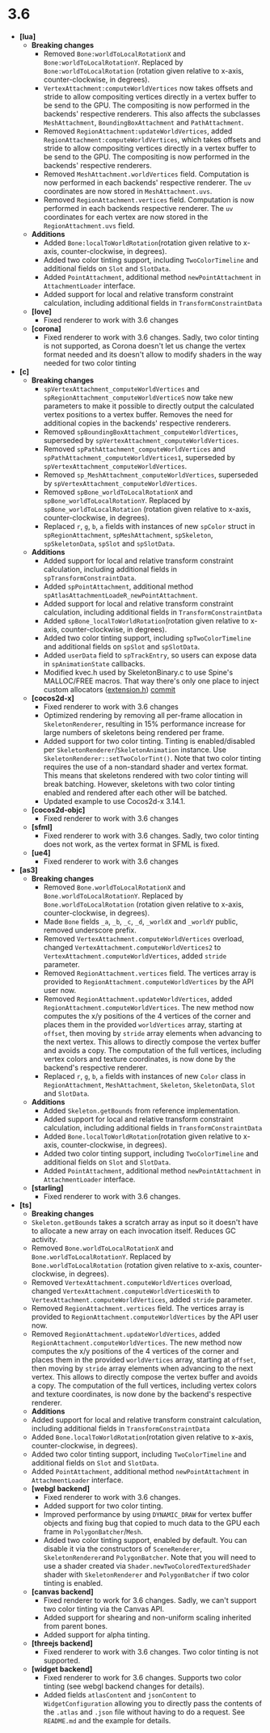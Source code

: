 # 3.6
* **[lua]**
  * **Breaking changes**
    * Removed `Bone:worldToLocalRotationX` and `Bone:worldToLocalRotationY`. Replaced by `Bone:worldToLocalRotation` (rotation given relative to x-axis, counter-clockwise, in degrees).
    * `VertexAttachment:computeWorldVertices` now takes offsets and stride to allow compositing vertices directly in a vertex buffer to be send to the GPU. The compositing is now performed in the backends' respective renderers. This also affects the subclasses `MeshAttachment`, `BoundingBoxAttachment` and `PathAttachment`.
    * Removed `RegionAttachment:updateWorldVertices`, added `RegionAttachment:computeWorldVertices`, which takes offsets and stride to allow compositing vertices directly in a vertex buffer to be send to the GPU. The compositing is now performed in the backends' respective renderers.
    * Removed `MeshAttachment.worldVertices` field. Computation is now performed in each backends' respective renderer. The `uv` coordinates are now stored in `MeshAttachment.uvs`.
    * Removed `RegionAttachment.vertices` field. Computation is now performed in each backends respective renderer. The `uv` coordinates for each vertex are now stored in the `RegionAttachment.uvs` field.
  * **Additions**
    * Added `Bone:localToWorldRotation`(rotation given relative to x-axis, counter-clockwise, in degrees).
    * Added two color tinting support, including `TwoColorTimeline` and additional fields on `Slot` and `SlotData`.
    * Added `PointAttachment`, additional method `newPointAttachment` in `AttachmentLoader` interface.  
    * Added support for local and relative transform constraint calculation, including additional fields in `TransformConstraintData`  
  * **[love]**
    * Fixed renderer to work with 3.6 changes
  * **[corona]**
    * Fixed renderer to work with 3.6 changes. Sadly, two color tinting is not supported, as Corona doesn't let us change the vertex format needed and its doesn't allow to modify shaders in the way needed for two color tinting
* **[c]**
  * **Breaking changes**
    * `spVertexAttachment_computeWorldVertices` and `spRegionAttachment_computeWorldVerticeS` now take new parameters to make it possible to directly output the calculated vertex positions to a vertex buffer. Removes the need for additional copies in the backends' respective renderers.
    * Removed `spBoundingBoxAttachment_computeWorldVertices`, superseded by `spVertexAttachment_computeWorldVertices`.
  	* Removed `spPathAttachment_computeWorldVertices` and `spPathAttachment_computeWorldVertices1`, superseded by `spVertexAttachment_computeWorldVertices`.
  	* Removed `sp_MeshAttachment_computeWorldVertices`, superseded by `spVertexAttachment_computeWorldVertices`.
  	* Removed `spBone_worldToLocalRotationX` and `spBone_worldToLocalRotationY`. Replaced by `spBone_worldToLocalRotation` (rotation given relative to x-axis, counter-clockwise, in degrees).
    * Replaced `r`, `g`, `b`, `a` fields with instances of new `spColor` struct in `spRegionAttachment`, `spMeshAttachment`, `spSkeleton`, `spSkeletonData`, `spSlot` and `spSlotData`.
  * **Additions**
    * Added support for local and relative transform constraint calculation, including additional fields in `spTransformConstraintData`.  
  	* Added `spPointAttachment`, additional method `spAtlasAttachmentLoadeR_newPointAttachment`.
  	* Added support for local and relative transform constraint calculation, including additional fields in `TransformConstraintData`
  	* Added `spBone_localToWorldRotation`(rotation given relative to x-axis, counter-clockwise, in degrees).  	
    * Added two color tinting support, including `spTwoColorTimeline` and additional fields on `spSlot` and `spSlotData`.
    * Added `userData` field to `spTrackEntry`, so users can expose data in `spAnimationState` callbacks.
    * Modified kvec.h used by SkeletonBinary.c to use Spine's MALLOC/FREE macros. That way there's only one place to inject custom allocators ([extension.h](https://github.com/EsotericSoftware/spine-runtimes/blob/master/spine-c/spine-c/include/spine/extension.h)) [commit](https://github.com/EsotericSoftware/spine-runtimes/commit/c2cfbc6cb8709daa082726222d558188d75a004f)
  * **[cocos2d-x]**
    * Fixed renderer to work with 3.6 changes
    * Optimized rendering by removing all per-frame allocation in `SkeletonRenderer`, resulting in 15% performance increase for large numbers of skeletons being rendered per frame.
    * Added support for two color tinting. Tinting is enabled/disabled per `SkeletonRenderer`/`SkeletonAnimation` instance. Use `SkeletonRenderer::setTwoColorTint()`. Note that two color tinting requires the use of a non-standard shader and vertex format. This means that skeletons rendered with two color tinting will break batching. However, skeletons with two color tinting enabled and rendered after each other will be batched.
    * Updated example to use Cocos2d-x 3.14.1.
  * **[cocos2d-objc]**
    * Fixed renderer to work with 3.6 changes
  * **[sfml]**
  	* Fixed renderer to work with 3.6 changes. Sadly, two color tinting does not work, as the vertex format in SFML is fixed.
  * **[ue4]**
    * Fixed renderer to work with 3.6 changes
* **[as3]**
  * **Breaking changes**
    * Removed `Bone.worldToLocalRotationX` and `Bone.worldToLocalRotationY`. Replaced by `Bone.worldToLocalRotation` (rotation given relative to x-axis, counter-clockwise, in degrees).
    * Made `Bone` fields `_a`, `_b`, `_c`, `_d`, `_worldX` and `_worldY` public, removed underscore prefix.
    * Removed `VertexAttachment.computeWorldVertices` overload, changed `VertexAttachment.computeWorldVertices2` to `VertexAttachment.computeWorldVertices`, added `stride` parameter.
    * Removed `RegionAttachment.vertices` field. The vertices array is provided to `RegionAttachment.computeWorldVertices` by the API user now.
    * Removed `RegionAttachment.updateWorldVertices`, added `RegionAttachment.computeWorldVertices`. The new method now computes the x/y positions of the 4 vertices of the corner and places them in the provided `worldVertices` array, starting at `offset`, then moving by `stride` array elements when advancing to the next vertex. This allows to directly compose the vertex buffer and avoids a copy. The computation of the full vertices, including vertex colors and texture coordinates, is now done by the backend's respective renderer.
    * Replaced `r`, `g`, `b`, `a` fields with instances of new `Color` class in `RegionAttachment`, `MeshAttachment`, `Skeleton`, `SkeletonData`, `Slot` and `SlotData`.
  * **Additions**
    * Added `Skeleton.getBounds` from reference implementation.
    * Added support for local and relative transform constraint calculation, including additional fields in `TransformConstraintData`
    * Added `Bone.localToWorldRotation`(rotation given relative to x-axis, counter-clockwise, in degrees).    
    * Added two color tinting support, including `TwoColorTimeline` and additional fields on `Slot` and `SlotData`.        
    * Added `PointAttachment`, additional method `newPointAttachment` in `AttachmentLoader` interface.    
  * **[starling]**
    * Fixed renderer to work with 3.6 changes.
* **[ts]**
  * **Breaking changes**
  * `Skeleton.getBounds` takes a scratch array as input so it doesn't have to allocate a new array on each invocation itself. Reduces GC activity.
  * Removed `Bone.worldToLocalRotationX` and `Bone.worldToLocalRotationY`. Replaced by `Bone.worldToLocalRotation` (rotation given relative to x-axis, counter-clockwise, in degrees).
  * Removed `VertexAttachment.computeWorldVertices` overload, changed `VertexAttachment.computeWorldVerticesWith` to `VertexAttachment.computeWorldVertices`, added `stride` parameter.
  * Removed `RegionAttachment.vertices` field. The vertices array is provided to `RegionAttachment.computeWorldVertices` by the API user now.
  * Removed `RegionAttachment.updateWorldVertices`, added `RegionAttachment.computeWorldVertices`. The new method now computes the x/y positions of the 4 vertices of the corner and places them in the provided `worldVertices` array, starting at `offset`, then moving by `stride` array elements when advancing to the next vertex. This allows to directly compose the vertex buffer and avoids a copy. The computation of the full vertices, including vertex colors and texture coordinates, is now done by the backend's respective renderer.
  * **Additions**  
  * Added support for local and relative transform constraint calculation, including additional fields in `TransformConstraintData`
  * Added `Bone.localToWorldRotation`(rotation given relative to x-axis, counter-clockwise, in degrees).  
  * Added two color tinting support, including `TwoColorTimeline` and additional fields on `Slot` and `SlotData`.  
  * Added `PointAttachment`, additional method `newPointAttachment` in `AttachmentLoader` interface.
  * **[webgl backend]**
    * Fixed renderer to work with 3.6 changes.
    * Added support for two color tinting.
    * Improved performance by using `DYNAMIC_DRAW` for vertex buffer objects and fixing bug that copied to much data to the GPU each frame in `PolygonBatcher`/`Mesh`.
    * Added two color tinting support, enabled by default. You can disable it via the constructors of `SceneRenderer`, `SkeletonRenderer`and `PolygonBatcher`. Note that you will need to use a shader created via `Shader.newTwoColoredTexturedShader` shader with `SkeletonRenderer` and `PolygonBatcher` if two color tinting is enabled.
  * **[canvas backend]**
    * Fixed renderer to work for 3.6 changes. Sadly, we can't support two color tinting via the Canvas API.
    * Added support for shearing and non-uniform scaling inherited from parent bones.
    * Added support for alpha tinting.
  * **[threejs backend]**
    * Fixed renderer to work with 3.6 changes. Two color tinting is not supported.
  * **[widget backend]**
    * Fixed renderer to work for 3.6 changes. Supports two color tinting (see webgl backend changes for details).
    * Added fields `atlasContent` and `jsonContent` to `WidgetConfiguration` allowing you to directly pass the contents of the `.atlas` and `.json` file without having to do a request. See `README.md` and the example for details.
